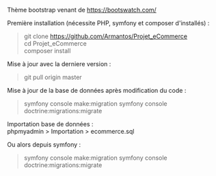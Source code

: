 Thème bootstrap venant de https://bootswatch.com/

Première installation (nécessite PHP, symfony et composer d'installés) :  
> git clone https://github.com/Armantos/Projet_eCommerce  
> cd Projet_eCommerce  
> composer install  

Mise à jour avec la derniere version :  
> git pull origin master

Mise à jour de la base de données après modification du code :  
> symfony console make:migration
> symfony console doctrine:migrations:migrate

Importation base de données :  
phpmyadmin > Importation > ecommerce.sql

Ou alors depuis symfony :  
>symfony console make:migration 
>symfony console doctrine:migrations:migrate  

